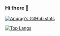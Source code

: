 ### Hi there 👋
[![Anurag's GitHub stats](https://github-readme-stats.vercel.app/api?username=PoYuYang&hide=contribs,prs&show_icons=true&theme=highcontrast)](https://github.com/anuraghazra/github-readme-stats)

[![Top Langs](https://github-readme-stats.vercel.app/api/top-langs/?username=PoYuYang&layout=compact,prs&show_icons=true&theme=highcontrast)](https://github.com/anuraghazra/github-readme-stats)
<!--
**PoYuYang/PoYuYang** is a ✨ _special_ ✨ repository because its `README.md` (this file) appears on your GitHub profile.

Here are some ideas to get you started:

- 🔭 I’m currently working on ...
- 🌱 I’m currently learning ...
- 👯 I’m looking to collaborate on ...
- 🤔 I’m looking for help with ...
- 💬 Ask me about ...
- 📫 How to reach me: ...
- 😄 Pronouns: ...
- ⚡ Fun fact: ...
-->
